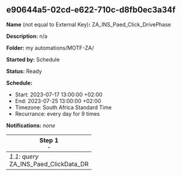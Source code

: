 ## e90644a5-02cd-e622-710c-d8fb0ec3a34f

**Name** (not equal to External Key)**:** ZA_INS_Paed_Click_DrivePhase

**Description:** n/a

**Folder:** my automations/MOTF-ZA/

**Started by:** Schedule

**Status:** Ready

**Schedule:**

* Start: 2023-07-17 13:00:00 +02:00
* End: 2023-07-25 13:00:00 +02:00
* Timezone: South Africa Standard Time
* Recurrance: every day for 9 times

**Notifications:** _none_


| Step 1<br>_<small>-</small>_ |
| --- |
| _1.1: query_<br>ZA_INS_Paed_ClickData_DR |
